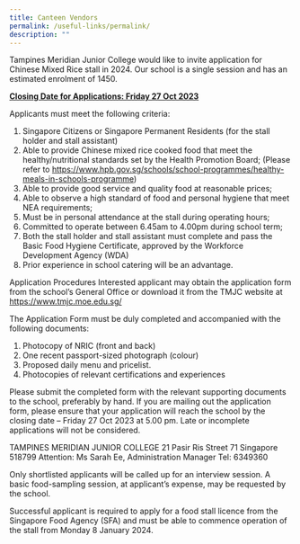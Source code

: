 ```yaml
---
title: Canteen Vendors
permalink: /useful-links/permalink/
description: ""
---
```



Tampines Meridian Junior College would like to invite application for Chinese Mixed Rice stall in 2024.  Our school is a single session and has an estimated enrolment of 1450.

<u>**Closing Date for Applications: Friday 27 Oct 2023**</u>

Applicants must meet the following criteria:<br>
1)	Singapore Citizens or Singapore Permanent Residents (for the stall holder and stall assistant)<br>
2)	Able to provide Chinese mixed rice cooked food that meet the healthy/nutritional standards set by the Health Promotion Board; (Please refer to https://www.hpb.gov.sg/schools/school-programmes/healthy-meals-in-schools-programme)<br>
3) Able to provide good service and quality food at reasonable prices;<br>
4) Able to observe a high standard of food and personal hygiene that meet NEA requirements; <br>
5)	Must be in personal attendance at the stall during operating hours;<br>
6)	Committed to operate between 6.45am to 4.00pm during school term;<br>
7)	Both the stall holder and stall assistant must complete and pass the Basic Food Hygiene Certificate, approved by the Workforce Development Agency (WDA)<br>
8)	Prior experience in school catering will be an advantage.

Application Procedures
Interested applicant may obtain the application form from the school’s General Office or download it from the TMJC website at https://www.tmjc.moe.edu.sg/

The Application Form must be duly completed and accompanied with the following documents:
1.	Photocopy of NRIC (front and back)
2.	One recent passport-sized photograph (colour)
3.	Proposed daily menu and pricelist.
4.	Photocopies of relevant certifications and experiences

Please submit the completed form with the relevant supporting documents to the school, preferably by hand. If you are mailing out the application form, please ensure that your application will reach the school by the closing date – Friday 27 Oct 2023 at 5.00 pm. Late or incomplete applications will not be considered.

TAMPINES MERIDIAN JUNIOR COLLEGE
21 Pasir Ris Street 71
Singapore 518799
Attention: Ms Sarah Ee, Administration Manager
Tel: 6349360

Only shortlisted applicants will be called up for an interview session. A basic food-sampling session, at applicant’s expense, may be requested by the school. 

Successful applicant is required to apply for a food stall licence from the Singapore Food Agency (SFA) and must be able to commence operation of the stall from Monday 8 January 2024.



